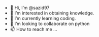 - 👋 Hi, I’m @sazid97
- 👀 I’m interested in obtaining knowledge. 
- 🌱 I’m currently learning coding.
- 💞️ I’m looking to collaborate on python
- 📫 How to reach me ...

<!---
sazid97/sazid97 is a ✨ special ✨ repository because its `README.md` (this file) appears on your GitHub profile.
You can click the Preview link to take a look at your changes.
--->
